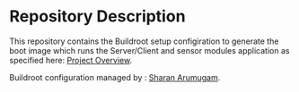 # Repository Description 
This repository contains the Buildroot setup configiration to generate the boot image which runs the Server/Client and sensor modules application as specified here: [Project Overview](https://github.com/cu-ecen-5013/final-project-prayag2010/wiki/Project-Overview). 

Buildroot configuration managed by : [Sharan Arumugam](https://github.com/sharanaru).

